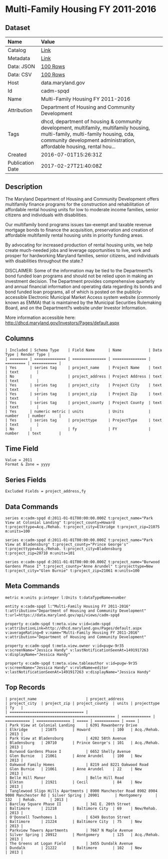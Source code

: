 # Multi-Family Housing FY 2011-2016

## Dataset

| Name | Value |
| :--- | :---- |
| Catalog | [Link](https://catalog.data.gov/dataset/multi-family-housing-fy-2011-2015) |
| Metadata | [Link](https://data.maryland.gov/api/views/cadm-spqd) |
| Data: JSON | [100 Rows](https://data.maryland.gov/api/views/cadm-spqd/rows.json?max_rows=100) |
| Data: CSV | [100 Rows](https://data.maryland.gov/api/views/cadm-spqd/rows.csv?max_rows=100) |
| Host | data.maryland.gov |
| Id | cadm-spqd |
| Name | Multi-Family Housing FY 2011-2016 |
| Attribution | Department of Housing and Community Development |
| Tags | dhcd, department of housing & community development, multifamily, multifamily housing, multi-family, multi-family housing, cda, community development administration, affordable housing, rental hou... |
| Created | 2016-07-01T15:26:31Z |
| Publication Date | 2017-02-27T21:40:08Z |

## Description

The Maryland Department of Housing and Community Development offers multifamily finance programs for the construction and rehabilitation of affordable rental housing units for low to moderate income families, senior citizens and individuals with disabilities.

Our multifamily bond programs issues tax-exempt and taxable revenue mortgage bonds to finance the acquisition, preservation and creation of affordable multifamily rental housing units in priority funding areas.

By advocating for increased production of rental housing units, we help create much-needed jobs and leverage opportunities to live, work and prosper for hardworking Maryland families, senior citizens, and individuals with disabilities throughout the state.?

DISCLAIMER: Some of the information may be tied to the Department?s bond funded loan programs and should not be relied upon in making an investment decision. The Department provides comprehensive quarterly and annual financial information and operating data regarding its bonds and bond funded loan programs, all of which is posted on the publicly-accessible Electronic Municipal Market Access system website (commonly known as EMMA) that is maintained by the Municipal Securities Rulemaking Board, and on the Department?s website under Investor Information. 

More information accessible here: http://dhcd.maryland.gov/Investors/Pages/default.aspx

## Columns

```ls
| Included | Schema Type    | Field Name      | Name            | Data Type | Render Type |
| ======== | ============== | =============== | =============== | ========= | =========== |
| Yes      | series tag     | project_name    | Project Name    | text      | text        |
| No       |                | project_address | Project Address | text      | text        |
| Yes      | series tag     | project_city    | Project City    | text      | text        |
| Yes      | series tag     | project_zip     | Project Zip     | text      | text        |
| Yes      | series tag     | project_county  | Project County  | text      | text        |
| Yes      | numeric metric | units           | Units           | number    | number      |
| Yes      | series tag     | projecttype     | ProjectType     | text      | text        |
| No       |                | fy              | FY              | number    | text        |
```

## Time Field

```ls
Value = 2011
Format & Zone = yyyy
```

## Series Fields

```ls
Excluded Fields = project_address,fy
```

## Data Commands

```ls
series e:cadm-spqd d:2011-01-01T00:00:00.000Z t:project_name="Park View at Colonial Landing" t:project_county=Howard t:projecttype=Acq./Rehab. t:project_city=Elkridge t:project_zip=21075 m:units=100

series e:cadm-spqd d:2011-01-01T00:00:00.000Z t:project_name="Park View at Bladensburg" t:project_county="Prince George's" t:projecttype=Acq./Rehab. t:project_city=Bladensburg t:project_zip=20710 m:units=101

series e:cadm-spqd d:2011-01-01T00:00:00.000Z t:project_name="Burwood Gardens Phase I" t:project_county="Anne Arundel" t:projecttype=New t:project_city="Glen Burnie" t:project_zip=21061 m:units=100
```

## Meta Commands

```ls
metric m:units p:integer l:Units t:dataTypeName=number

entity e:cadm-spqd l:"Multi-Family Housing FY 2011-2016" t:attribution="Department of Housing and Community Development" t:url=https://data.maryland.gov/api/views/cadm-spqd

property e:cadm-spqd t:meta.view v:id=cadm-spqd v:attributionLink=http://dhcd.maryland.gov/Pages/default.aspx v:averageRating=0 v:name="Multi-Family Housing FY 2011-2016" v:attribution="Department of Housing and Community Development"

property e:cadm-spqd t:meta.view.owner v:id=pugw-9r35 v:screenName="Jessica Handy" v:lastNotificationSeenAt=1491917263 v:displayName="Jessica Handy"

property e:cadm-spqd t:meta.view.tableauthor v:id=pugw-9r35 v:screenName="Jessica Handy" v:roleName=editor v:lastNotificationSeenAt=1491917263 v:displayName="Jessica Handy"
```

## Top Records

```ls
| project_name                      | project_address                                   | project_city  | project_zip | project_county  | units | projecttype | fy   | 
| ================================= | ================================================= | ============= | =========== | =============== | ===== | =========== | ==== | 
| Park View at Colonial Landing     | 6391 Rowanberry Drive                             | Elkridge      | 21075       | Howard          | 100   | Acq./Rehab. | 2013 | 
| Park View at Bladensburg          | 4202 58th Avenue                                  | Bladensburg   | 20710       | Prince George's | 101   | Acq./Rehab. | 2013 | 
| Burwood Gardens Phase I           | 6652 Shelly Avenue                                | Glen Burnie   | 21061       | Anne Arundel    | 100   | New         | 2013 | 
| Oakwood Family Homes              | 8219 and 8221 Oakwood Road                        | Glen Burnie   | 21061       | Anne Arundel    | 22    | New         | 2013 | 
| Belle Hill Manor                  | Belle Hill Road                                   | Elkton        | 21921       | Cecil           | 84    | New         | 2013 | 
| Tanglewood Sligo Hills Apartments | 8900 Manchester Road 8902 8904 9000 Manchester Rd | Silver Spring | 20901       | Montgomery      | 132   | Rehab.      | 2013 | 
| Barclay Square Phase II           | 341 E. 20th Street                                | Baltimore     | 21218       | Baltimore City  | 69    | New/Rehab.  | 2013 | 
| O'Donnell Townhomes 1             | 6349 Boston Street                                | Baltimore     | 21224       | Baltimore City  | 75    | New         | 2013 | 
| Parkview Towers Apartments        | 7667 N Maple Avenue                               | Silver Spring | 20912       | Montgomery      | 125   | Acq./Rehab. | 2013 | 
| The Greens at Logan Field         | 3455 Dundalk Avenue                               | Dundalk       | 21222       | Baltimore       | 102   | New         | 2013 | 
```